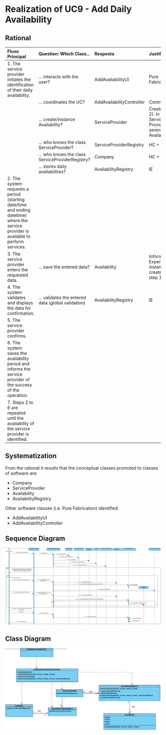 # Realization of UC9 - Add Daily Availability

## Rational

| Fluxo Principal                                                                                        | Question: Which Class...                                      | Resposta                                       | Justification                                                                                                         |
|:-------------------------------------------------------------------------------------------------------|:------------------------------------------------------------|:-----------------------------------------------|:---------------------------------------------------------------------------------------------------------------------|
| 1. The service provider initiates the identification of their daily availability. | ... interacts with the user? | AddAvailabilityUI | Pure Fabrication |
|| ... coordinates the UC? | AddAvailabilityController | Controller |
|| ... create/instance Availability? | ServiceProvider | Creator (rule 2). In the DM Service Provider has several Availability |
|| ... who knows the class ServiceProvider? | ServiceProviderRegistry | HC + LC |
|| ... who knows the class ServiceProviderRegistry? | Company | HC + LC |
||... stores daily availabilities? | AvailabilityRegistry | IE |
| 2. The system requests a period (starting date/time and ending datetime) where the service provider is available to perform services. |||
| 3. The service provider enters the requested data. |... save the entered data?| Availability | Information Expert (IE) - instance created in step 1 |
| 4. The system validates and displays the data for confirmation. | ... validates the entered data (global validation) | AvailabilityRegistry |IE|
| 5. The service provider confirms.||||
| 6. The system saves the availability period and informs the service provider of the success of the operation. ||||
| 7. Steps 2 to 6 are repeated until the availability of the service provider is identified.||||

## Systematization ##

From the rational it results that the conceptual classes promoted to classes of software are:

 * Company
 * ServiceProvider
 * Availability
 * AvailabilityRegistry

Other software classes (i.e. Pure Fabrication) identified:

 * AddAvailabilityUI
 * AddAvailabilityController

##	Sequence Diagram

![SD_UC9_IT3.png](SD_UC9_IT3.png)


##	Class Diagram

![CD_UC9_IT3.png](CD_UC9_IT3.png)
